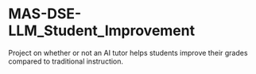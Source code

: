 # MAS-DSE-LLM_Student_Improvement
Project on whether or not an AI tutor helps students improve their grades compared to traditional instruction.
